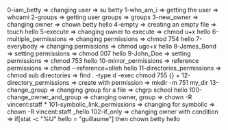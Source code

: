 0-iam_betty => changing user => su betty
1-who_am_i => getting the user => whoami
2-groups => getting user groups => groups
3-new_owner => changing owner => chown betty hello
4-empty => creating an empty file => touch hello
5-execute => changing owner to execute => chmod u+x hello
6-multiple_permissions => changing permissions => chmod 754 hello
7-everybody => changing permissions => chmod ugo+x hello
8-James_Bond => setting permissions => chmod 007 hello
9-John_Doe => setting permissions => chmod 753 hello
10-mirror_permissions => reference permissions => chmod --reference=olleh hello
11-directories_permissions => chmod sub directories => find . -type d -exec chmod 755 {} +
12-directory_permissions => create with permission => mkdir -m 751 my_dir
13-change_group => changing group for a file => chgrp school hello
100-change_owner_and_group => changing owner, group => chown -R vincent:staff *
101-symbolic_link_permissions => changing for symbolic => chown -R vincent:staff _hello
102-if_only => changing owner with condition => if[stat -c "%U" hello = "guillaume"] then chown betty hello
